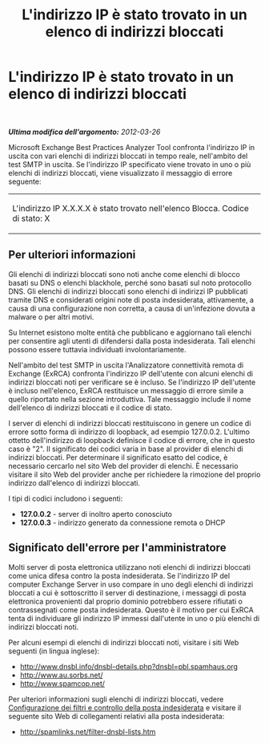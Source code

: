 ﻿---
title: L'indirizzo IP è stato trovato in un elenco di indirizzi bloccati
TOCTitle: L'indirizzo IP è stato trovato in un elenco di indirizzi bloccati
ms:assetid: 44b89c4f-e186-4b21-8a92-7edecf5d3c2a
ms:mtpsurl: https://technet.microsoft.com/it-it/library/Ff796198(v=EXCHG.80)
ms:contentKeyID: 34993393
ms.date: 10/25/2013
mtps_version: v=EXCHG.80
_tocRel: dd439364(v=exchg.80)/toc.json
ms.translationtype: HT
---

# L'indirizzo IP è stato trovato in un elenco di indirizzi bloccati

 

_**Ultima modifica dell'argomento:** 2012-03-26_

Microsoft Exchange Best Practices Analyzer Tool confronta l'indirizzo IP in uscita con vari elenchi di indirizzi bloccati in tempo reale, nell'ambito del test SMTP in uscita. Se l'indirizzo IP specificato viene trovato in uno o più elenchi di indirizzi bloccati, viene visualizzato il messaggio di errore seguente:


<table>
<colgroup>
<col style="width: 100%" />
</colgroup>
<tbody>
<tr class="odd">
<td><p>L'indirizzo IP X.X.X.X è stato trovato nell'elenco Blocca. Codice di stato: X</p></td>
</tr>
</tbody>
</table>


## Per ulteriori informazioni

Gli elenchi di indirizzi bloccati sono noti anche come elenchi di blocco basati su DNS o elenchi blackhole, perché sono basati sul noto protocollo DNS. Gli elenchi di indirizzi bloccati sono elenchi di indirizzi IP pubblicati tramite DNS e considerati origini note di posta indesiderata, attivamente, a causa di una configurazione non corretta, a causa di un'infezione dovuta a malware o per altri motivi.

Su Internet esistono molte entità che pubblicano e aggiornano tali elenchi per consentire agli utenti di difendersi dalla posta indesiderata. Tali elenchi possono essere tuttavia individuati involontariamente.

Nell'ambito del test SMTP in uscita l'Analizzatore connettività remota di Exchange (ExRCA) confronta l'indirizzo IP dell'utente con alcuni elenchi di indirizzi bloccati noti per verificare se è incluso. Se l'indirizzo IP dell'utente è incluso nell'elenco, ExRCA restituisce un messaggio di errore simile a quello riportato nella sezione introduttiva. Tale messaggio include il nome dell'elenco di indirizzi bloccati e il codice di stato.

I server di elenchi di indirizzi bloccati restituiscono in genere un codice di errore sotto forma di indirizzo di loopback, ad esempio 127.0.0.2. L'ultimo ottetto dell'indirizzo di loopback definisce il codice di errore, che in questo caso è "2". Il significato dei codici varia in base al provider di elenchi di indirizzi bloccati. Per determinare il significato esatto del codice, è necessario cercarlo nel sito Web del provider di elenchi. È necessario visitare il sito Web del provider anche per richiedere la rimozione del proprio indirizzo dall'elenco di indirizzi bloccati.

I tipi di codici includono i seguenti:

  - **127.0.0.2** - server di inoltro aperto conosciuto  
  - **127.0.0.3** - indirizzo generato da connessione remota o DHCP  

## Significato dell'errore per l'amministratore

Molti server di posta elettronica utilizzano noti elenchi di indirizzi bloccati come unica difesa contro la posta indesiderata. Se l'indirizzo IP del computer Exchange Server in uso compare in uno degli elenchi di indirizzi bloccati a cui è sottoscritto il server di destinazione, i messaggi di posta elettronica provenienti dal proprio dominio potrebbero essere rifiutati o contrassegnati come posta indesiderata. Questo è il motivo per cui ExRCA tenta di individuare gli indirizzo IP immessi dall'utente in uno o più elenchi di indirizzi bloccati noti.

Per alcuni esempi di elenchi di indirizzi bloccati noti, visitare i siti Web seguenti (in lingua inglese):

  - <http://www.dnsbl.info/dnsbl-details.php?dnsbl=pbl.spamhaus.org>  
  - <http://www.au.sorbs.net/>  
  - <http://www.spamcop.net/>  

Per ulteriori informazioni sugli elenchi di indirizzi bloccati, vedere [Configurazione dei filtri e controllo della posta indesiderata](http://technet.microsoft.com/it-it/library/aa997261\(exchg.65\).aspx) e visitare il seguente sito Web di collegamenti relativi alla posta indesiderata:

  - <http://spamlinks.net/filter-dnsbl-lists.htm>

